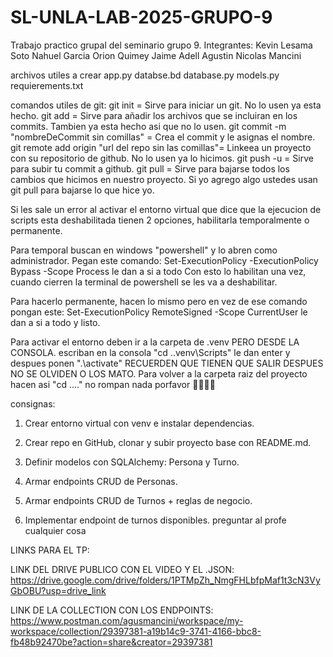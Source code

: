 # SL-UNLA-LAB-2025-GRUPO-9
Trabajo practico grupal del seminario grupo 9.
Integrantes:
Kevin Lesama Soto
Nahuel Garcia
Orion Quimey Jaime Adell
Agustin Nicolas Mancini

archivos utiles a crear
app.py
databse.bd
database.py
models.py
requierements.txt


comandos utiles de git:
git init = Sirve para iniciar un git. No lo usen ya esta hecho.
git add = Sirve para añadir los archivos que se incluiran en los commits. Tambien ya esta hecho asi que no lo usen.
git commit -m "nombreDeCommit sin comillas" = Crea el commit y le asignas el nombre.
git remote add origin "url del repo sin las comillas"= Linkeea un proyecto con su repositorio de github. No lo usen ya lo hicimos.
git push -u = Sirve para subir tu commit a github.
git pull = Sirve para bajarse todos los cambios que hicimos en nuestro proyecto. Si yo agrego algo ustedes usan git pull para bajarse lo que hice yo.

Si les sale un error al activar el entorno virtual que dice que la ejecucion de scripts esta deshabilitada tienen 2 opciones, habilitarla temporalmente o permanente.

Para temporal buscan en windows "powershell" y lo abren como administrador.
Pegan este comando: Set-ExecutionPolicy -ExecutionPolicy Bypass -Scope Process
le dan a si a todo
Con esto lo habilitan una vez, cuando cierren la terminal de powershell se les va a deshabilitar.

Para hacerlo permanente, hacen lo mismo pero en vez de ese comando pongan este:
Set-ExecutionPolicy RemoteSigned -Scope CurrentUser
le dan a si a todo y listo.

Para activar el entorno deben ir a la carpeta de .venv PERO DESDE LA CONSOLA.
escriban en la consola "cd .\.venv\Scripts" le dan enter y despues ponen ".\activate"
RECUERDEN QUE TIENEN QUE SALIR DESPUES NO SE OLVIDEN O LOS MATO.
Para volver a la carpeta raiz del proyecto hacen asi "cd ..\..\"
no rompan nada porfavor 🙏🏻🙏🏻

consignas: 
1. Crear entorno virtual con venv e instalar dependencias.


2. Crear repo en GitHub, clonar y subir proyecto base con README.md.


3. Definir modelos con SQLAlchemy: Persona y Turno.


4. Armar endpoints CRUD de Personas.


5. Armar endpoints CRUD de Turnos + reglas de negocio.


6. Implementar endpoint de turnos disponibles.
preguntar al profe cualquier cosa



LINKS PARA EL TP:

LINK DEL DRIVE PUBLICO CON EL VIDEO Y EL .JSON: https://drive.google.com/drive/folders/1PTMpZh_NmgFHLbfpMaf1t3cN3VyGbOBU?usp=drive_link

LINK DE LA COLLECTION CON LOS ENDPOINTS: https://www.postman.com/agusmancini/workspace/my-workspace/collection/29397381-a19b14c9-3741-4166-bbc8-fb48b92470be?action=share&creator=29397381

